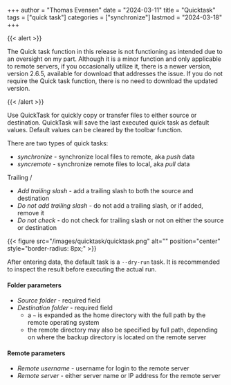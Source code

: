 +++
author = "Thomas Evensen"
date = "2024-03-11"
title =  "Quicktask"
tags = ["quick task"]
categories = ["synchronize"]
lastmod = "2024-03-18"
+++

{{< alert >}}

The Quick task function in this release is not functioning as intended due to an oversight on my part. Although it is a minor function and only applicable to remote servers, if you occasionally utilize it, there is a newer version, version 2.6.5, available for download that addresses the issue. If you do not require the Quick task function, there is no need to download the updated version.

{{< /alert >}}

Use QuickTask for quickly copy or transfer files to either source or destination. QuickTask will save the last executed quick task as default values. Default values can be cleared by the toolbar function.

There are two types of quick tasks:

- *synchronize* - synchronize local files to remote, aka *push* data
- *syncremote* - synchronize remote files to local, aka *pull* data

Trailing /

- *Add trailing slash* - add a trailing slash to both the source and destination
- *Do not add trailing slash* - do not add a trailing slash, or if added, remove it
- *Do not check* - do not check for trailing slash or not on either the source or destination

{{< figure src="/images/quicktask/quicktask.png" alt="" position="center" style="border-radius: 8px;" >}}

After entering data, the default task is a `--dry-run` task. It is recommended to inspect the result before executing the actual run.

#### Folder parameters

- *Source folder* - required field
- *Destination folder* - required field
  - a `~` is expanded as the home directory with the full path by the remote operating system
  - the remote directory may also be specified by full path, depending on where the backup directory is located on the remote server

#### Remote parameters

- *Remote username* -  username for login to the remote server
- *Remote server* - either server name or IP address for the remote server
